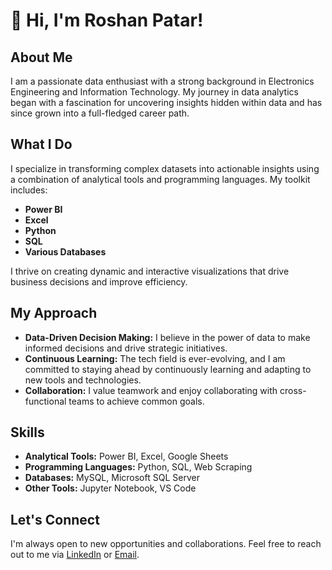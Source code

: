 # 👋 Hi, I'm Roshan Patar!


## About Me
I am a passionate data enthusiast with a strong background in Electronics Engineering and Information Technology. My journey in data analytics began with a fascination for uncovering insights hidden within data and has since grown into a full-fledged career path.

## What I Do
I specialize in transforming complex datasets into actionable insights using a combination of analytical tools and programming languages. My toolkit includes:
- **Power BI**
- **Excel**
- **Python**
- **SQL**
- **Various Databases**

I thrive on creating dynamic and interactive visualizations that drive business decisions and improve efficiency.

## My Approach
- **Data-Driven Decision Making:** I believe in the power of data to make informed decisions and drive strategic initiatives.
- **Continuous Learning:** The tech field is ever-evolving, and I am committed to staying ahead by continuously learning and adapting to new tools and technologies.
- **Collaboration:** I value teamwork and enjoy collaborating with cross-functional teams to achieve common goals.

## Skills
- **Analytical Tools:** Power BI, Excel, Google Sheets
- **Programming Languages:** Python, SQL, Web Scraping
- **Databases:** MySQL, Microsoft SQL Server
- **Other Tools:** Jupyter Notebook, VS Code

## Let's Connect
I'm always open to new opportunities and collaborations. Feel free to reach out to me via [LinkedIn](https://linkedin.com/in/roshan-patar) or [Email](mailto:patarroshan2002@gmail.com).


